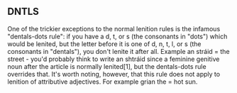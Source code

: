 ## DNTLS
One of the trickier exceptions to the normal lenition rules is the infamous "dentals-dots rule": if you have a d, t, or s (the consonants in "dots") which would be lenited, but the letter before it is one of d, n, t, l, or s (the consonants in "dentals"), you don't lenite it after all. Example an stráid = the street - you'd probably think to write an shtráid since a feminine genitive noun after the article is normally lenited[1], but the dentals-dots rule overrides that. It's worth noting, however, that this rule does not apply to lenition of attributive adjectives. For example grian the = hot sun.
## 
